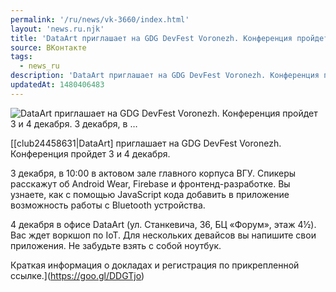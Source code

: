 ```yaml
---
permalink: '/ru/news/vk-3660/index.html'
layout: 'news.ru.njk'
title: 'DataArt приглашает на GDG DevFest Voronezh. Конференция пройдет 3 и 4 декабря.    3 декабря, в …'
source: ВКонтакте
tags:
  - news_ru
description: 'DataArt приглашает на GDG DevFest Voronezh. Конференция пройдет 3 и 4 декабря.    3 декабря, в …'
updatedAt: 1480406483
---
```

![DataArt приглашает на GDG DevFest Voronezh. Конференция пройдет 3 и 4 декабря.    3 декабря, в …](https://sun9-26.userapi.com/c636330/v636330501/55e56/Hdq5ASmpSkg.jpg)

[[club24458631|DataArt] приглашает на GDG DevFest Voronezh. Конференция пройдет 3 и 4 декабря.

3 декабря, в 10:00 в актовом зале главного корпуса ВГУ. Спикеры расскажут об Android Wear, Firebase и фронтенд-разработке. Вы узнаете, как с помощью JavaScript кода добавить в приложение возможность работы с Bluetooth устройства.

4 декабря в офисе DataArt (ул. Станкевича, 36, БЦ «Форум», этаж 4½). Вас ждет воркшоп по IoT. Для нескольких девайсов вы напишите свои приложения. Не забудьте взять с собой ноутбук.

Краткая информация о докладах и регистрация по прикрепленной ссылке.](https://goo.gl/DDGTjo)
